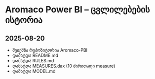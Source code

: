 # Aromaco Power BI – ცვლილებების ისტორია

## 2025-08-20
- შეიქმნა რეპოზიტორია Aromaco-PBI
- დამატდა README.md
- დამატდა RULES.md
- დამატდა MEASURES.dax (10 ძირითადი measure)
- დამატდა MODEL.md
